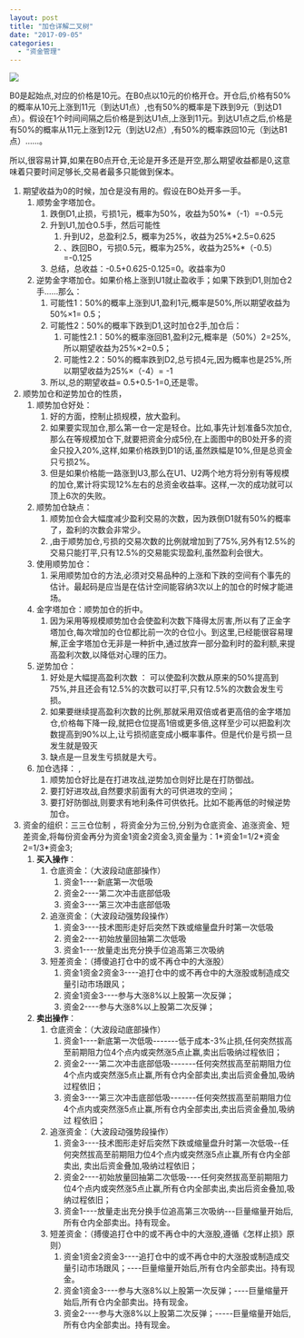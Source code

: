 ```yaml
---
layout: post
title: "加仓详解二叉树"
date: "2017-09-05"
categories: 
  - "资金管理"
---
```


[![](/assets/image/default/20090521135331313.jpg)](http://127.0.0.1/wp-content/uploads/2017/09/20090521135331313.jpg)

B0是起始点,对应的价格是10元。在B0点以10元的价格开仓。开仓后,价格有50%的概率从10元上涨到11元（到达U1点）,也有50%的概率是下跌到9元（到达D1点）。假设在1个时间间隔之后价格是到达U1点,上涨到11元。到达U1点之后,价格是有50%的概率从11元上涨到12元（到达U2点）,有50%的概率跌回10元（到达B1点）……。

所以,很容易计算,如果在B0点开仓,无论是开多还是开空,那么期望收益都是0,这意味着只要时间足够长,交易者最多只能做到保本。

1. 期望收益为0的时候，加仓是没有用的。假设在BO处开多一手。
    1. 顺势金字塔加仓。
        1. 跌倒D1,止损，亏损1元，概率为50%，收益为50%\*（-1）=-0.5元
        2. 升到U1,加仓0.5手，然后可能性
            1. 升到U2，总盈利2.5，概率为25%，收益为25%\*2.5=0.625
            2. 、跌回BO，亏损0.5元，概率为25%，收益为25%\*（-0.5）=-0.125
        3. 总结，总收益：-0.5+0.625-0.125=0。收益率为0
    2. 逆势金字塔加仓。如果价格上涨到U1就止盈收手；如果下跌到D1,则加仓2手……那么：
        1. 可能性1：50%的概率上涨到U1,盈利1元,概率是50%,所以期望收益为50%×1= 0.5；
        2. 可能性2：50%的概率下跌到D1,这时加仓2手,加仓后：
            1. 可能性2.1：50%的概率涨回B1,盈利2元,概率是（50%）2=25%,所以期望收益为25%×2=0.5；
            2. 可能性2.2：50%的概率跌到D2,总亏损4元,因为概率也是25%,所以期望收益为25%×（-4）= -1
        3. 所以,总的期望收益= 0.5+0.5-1=0,还是零。
2. 顺势加仓和逆势加仓的性质，
    1. 顺势加仓好处：
        1. 好的方面，控制止损规模，放大盈利。
        2. 如果要实现加仓,那么第一仓一定是轻仓。比如,事先计划准备5次加仓,那么在等规模加仓下,就要把资金分成5份,在上面图中的B0处开多的资金只投入20%,这样,如果价格跌到D1的话,虽然跌幅是10%,但是总资金只亏损2%。
        3. 但是如果价格能一路涨到U3,那么在U1、U2两个地方将分别有等规模的加仓,累计将实现12%左右的总资金收益率。这样,一次的成功就可以顶上6次的失败。
    2. 顺势加仓缺点：
        1. 顺势加仓会大幅度减少盈利交易的次数，因为跌倒D1就有50%的概率了，盈利的次数会非常少。
        2. ,由于顺势加仓,亏损的交易次数的比例就增加到了75%,另外有12.5%的交易只能打平,只有12.5%的交易能实现盈利,虽然盈利会很大。
    3. 使用顺势加仓：
        1. 采用顺势加仓的方法,必须对交易品种的上涨和下跌的空间有个事先的估计。最起码是应当是在估计空间能容纳3次以上的加仓的时候才能进场。
    4. 金字塔加仓：顺势加仓的折中。
        1. 因为采用等规模顺势加仓会使盈利次数下降得太厉害,所以有了正金字塔加仓,每次增加的仓位都比前一次的仓位小。到这里,已经能很容易理解,正金字塔加仓无非是一种折中,通过放弃一部分盈利时的盈利额,来提高盈利次数,以降低对心理的压力。
    5. 逆势加仓：
        1. 好处是大幅提高盈利次数 ： 可以使盈利次数从原来的50%提高到75%,并且还会有12.5%的次数可以打平,只有12.5%的次数会发生亏损。
        2. 如果要继续提高盈利次数的比例,那就采用双倍或者更高倍的金字塔加仓,价格每下降一段,就把仓位提高1倍或更多倍,这样至少可以把盈利次数提高到90%以上,让亏损彻底变成小概率事件。但是代价是亏损一旦发生就是毁灭
        3. 缺点是一旦发生亏损就是大亏。
    6. 加仓选择： ,
        1. 顺势加仓好比是在打进攻战,逆势加仓则好比是在打防御战。
        2. 要打好进攻战,自然要求前面有大的可供进攻的空间；
        3. 要打好防御战,则要求有地利条件可供依托。比如不能再低的时候逆势加仓。
3. 资金的组织：三三仓位制 ，将资金分为三份,分别为仓底资金、追涨资金、短差资金,将每份资金再分为资金1资金2资金3,资金量为：1\*资金1=1/2\*资金2=1/3\*资金3;
    1. **买入操作**：
        1. 仓底资金：（大波段动底部操作）
            1. 资金1----新底第一次低吸
            2. 资金2----第二次冲击底部低吸
            3. 资金3----第三次冲击底部低吸
        2. 追涨资金：（大波段动强势段操作）
            1. 资金3----技术图形走好后突然下跌或缩量盘升时第一次低吸
            2. 资金2----初始放量回抽第二次低吸
            3. 资金1----放量走出充分换手位追高第三次吸纳
        3. 短差资金：（搏傻追打仓中的或不再仓中的大涨股）
            1. 资金1资金2资金3----追打仓中的或不再仓中的大涨股或制造成交量引动市场跟风；
            2. 资金1资金3----参与大涨8%以上股第一次反弹；
            3. 资金2----参与大涨8%以上股第二次反弹；
    2. **卖出操作**：
        1. 仓底资金：（大波段动底部操作）
            1. 资金1----新底第一次低吸-------低于成本-3%止损,任何突然拔高至前期阻力位4个点内或突然涨5点止赢,卖出后吸纳过程依旧；
            2. 资金2----第二次冲击底部低吸-------任何突然拔高至前期阻力位4个点内或突然涨5点止赢,所有仓内全部卖出,卖出后资金叠加,吸纳过程依旧；
            3. 资金3----第三次冲击底部低吸-------任何突然拔高至前期阻力位4个点内或突然涨5点止赢,所有仓内全部卖出,卖出后资金叠加,吸纳过 程依旧；
        2. 追涨资金：（大波段动强势段操作）
            1. 资金3----技术图形走好后突然下跌或缩量盘升时第一次低吸--任何突然拔高至前期阻力位4个点内或突然涨5点止赢,所有仓内全部卖出, 卖出后资金叠加,吸纳过程依旧；
            2. 资金2----初始放量回抽第二次低吸----任何突然拔高至前期阻力位4个点内或突然涨5点止赢,所有仓内全部卖出,卖出后资金叠加,吸 纳过程依旧；
            3. 资金1----放量走出充分换手位追高第三次吸纳---巨量缩量开始后,所有仓内全部卖出。持有现金。
        3. 短差资金：（搏傻追打仓中的或不再仓中的大涨股,遵循《怎样止损》原则）
            1. 资金1资金2资金3----追打仓中的或不再仓中的大涨股或制造成交量引动市场跟风；----巨量缩量开始后,所有仓内全部卖出。持有现金。
            2. 资金1资金3----参与大涨8%以上股第一次反弹；----巨量缩量开始后,所有仓内全部卖出。持有现金。
            3. 资金2----参与大涨8%以上股第二次反弹；-----巨量缩量开始后,所有仓内全部卖出。持有现金。

